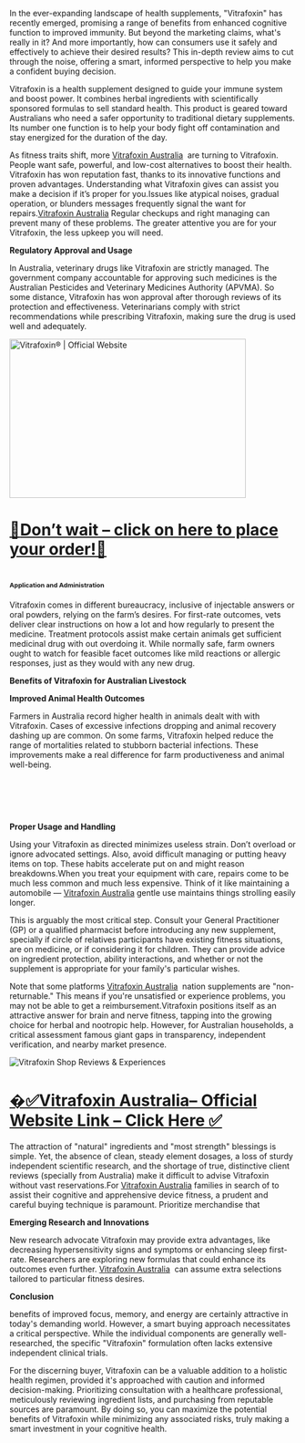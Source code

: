 <p>In the ever-expanding landscape of health supplements, "Vitrafoxin" has recently emerged, promising a range of benefits from enhanced cognitive function to improved immunity. But beyond the marketing claims, what's really in it? And more importantly, how can consumers use it safely and effectively to achieve their desired results? This in-depth review aims to cut through the noise, offering a smart, informed perspective to help you make a confident buying decision.</p>
<p>Vitrafoxin is a health supplement designed to guide your immune system and boost power. It combines herbal ingredients with scientifically sponsored formulas to sell standard health. This product is geared toward Australians who need a safer opportunity to traditional dietary supplements. Its number one function is to help your body fight off contamination and stay energized for the duration of the day.</p>
<p>As fitness traits shift, more <a href="https://dinkhabar.com/vitrafoxin-buy">Vitrafoxin Australia</a>&nbsp; are turning to Vitrafoxin. People want safe, powerful, and low-cost alternatives to boost their health. Vitrafoxin has won reputation fast, thanks to its innovative functions and proven advantages. Understanding what Vitrafoxin gives can assist you make a decision if it&rsquo;s proper for you.Issues like atypical noises, gradual operation, or blunders messages frequently signal the want for repairs.<a href="https://dinkhabar.com/vitrafoxin-buy">Vitrafoxin Australia</a>&nbsp;Regular checkups and right managing can prevent many of these problems. The greater attentive you are for your Vitrafoxin, the less upkeep you will need.&nbsp;</p>
<p><strong>Regulatory Approval and Usage</strong></p>
<p>In Australia, veterinary drugs like Vitrafoxin are strictly managed. The government company accountable for approving such medicines is the Australian Pesticides and Veterinary Medicines Authority (APVMA). So some distance, Vitrafoxin has won approval after thorough reviews of its protection and effectiveness. Veterinarians comply with strict recommendations while prescribing Vitrafoxin, making sure the drug is used well and adequately.</p>
<p><img src="https://en-eng-vitrafoxin.com/assets/images/vitrafoxin-price-907x610.webp" alt="Vitrafoxin&reg; | Official Website" width="415" height="279" /></p>
<h1><a href="https://dinkhabar.com/vitrafoxin-buy">💸<strong>Don&rsquo;t wait &ndash; click on here to place your order!🤑</strong></a></h1>
<h1><strong style="font-size: 11px;">Application and Administration</strong></h1>
<p>Vitrafoxin comes in different bureaucracy, inclusive of injectable answers or oral powders, relying on the farm&rsquo;s desires. For first-rate outcomes, vets deliver clear instructions on how a lot and how regularly to present the medicine. Treatment protocols assist make certain animals get sufficient medicinal drug with out overdoing it. While normally safe, farm owners ought to watch for feasible facet outcomes like mild reactions or allergic responses, just as they would with any new drug.</p>
<p><strong>Benefits of Vitrafoxin for Australian Livestock</strong></p>
<p><strong>Improved Animal Health Outcomes</strong></p>
<p>Farmers in Australia record higher health in animals dealt with with Vitrafoxin. Cases of excessive infections dropping and animal recovery dashing up are common. On some farms, Vitrafoxin helped reduce the range of mortalities related to stubborn bacterial infections. These improvements make a real difference for farm productiveness and animal well-being.</p>
<h1>&nbsp;</h1>
<p><strong>Proper Usage and Handling</strong></p>
<p>Using your Vitrafoxin as directed minimizes useless strain. Don&rsquo;t overload or ignore advocated settings. Also, avoid difficult managing or putting heavy items on top. These habits accelerate put on and might reason breakdowns.When you treat your equipment with care, repairs come to be much less common and much less expensive. Think of it like maintaining a automobile &mdash;&nbsp;<a href="https://dinkhabar.com/vitrafoxin-buy">Vitrafoxin Australia</a>&nbsp;gentle use maintains things strolling easily longer.</p>
<p>This is arguably the most critical step. Consult your General Practitioner (GP) or a qualified pharmacist before introducing any new supplement, specially if circle of relatives participants have existing fitness situations, are on medicine, or if considering it for children. They can provide advice on ingredient protection, ability interactions, and whether or not the supplement is appropriate for your family's particular wishes.</p>
<p>Note that some platforms <a href="https://dinkhabar.com/vitrafoxin-buy">Vitrafoxin Australia</a>&nbsp; nation supplements are "non-returnable." This means if you're unsatisfied or experience problems, you may not be able to get a reimbursement.Vitrafoxin positions itself as an attractive answer for brain and nerve fitness, tapping into the growing choice for herbal and nootropic help. However, for Australian households, a critical assessment famous giant gaps in transparency, independent verification, and nearby market presence.</p>
<p><img src="https://images.provenexpert.com/78/45/d63707aefc5d7c67e3286f868818/vitrafoxin-shop_full_1742620584.jpg" alt="Vitrafoxin Shop Reviews &amp; Experiences" /></p>
<h1><a href="https://dinkhabar.com/vitrafoxin-buy">�✅<strong>Vitrafoxin Australia&ndash; Official Website Link &ndash; Click Here ✅</strong></a></h1>
<p>The attraction of "natural" ingredients and "most strength" blessings is simple. Yet, the absence of clean, steady element dosages, a loss of sturdy independent scientific research, and the shortage of true, distinctive client reviews (specially from Australia) make it difficult to advise Vitrafoxin without vast reservations.For <a href="https://dinkhabar.com/vitrafoxin-buy">Vitrafoxin Australia</a>&nbsp;families in search of to assist their cognitive and apprehensive device fitness, a prudent and careful buying technique is paramount. Prioritize merchandise that</p>
<p><strong>Emerging Research and Innovations</strong></p>
<p>New research advocate Vitrafoxin may provide extra advantages, like decreasing hypersensitivity signs and symptoms or enhancing sleep first-rate. Researchers are exploring new formulas that could enhance its outcomes even further. <a href="https://dinkhabar.com/vitrafoxin-buy">Vitrafoxin Australia</a>&nbsp; can assume extra selections tailored to particular fitness desires.</p>
<p><strong>Conclusion</strong></p>
<p>benefits of improved focus, memory, and energy are certainly attractive in today's demanding world. However, a smart buying approach necessitates a critical perspective. While the individual components are generally well-researched, the specific "Vitrafoxin" formulation often lacks extensive independent clinical trials.</p>
<p>For the discerning buyer, Vitrafoxin can be a valuable addition to a holistic health regimen, provided it's approached with caution and informed decision-making. Prioritizing consultation with a healthcare professional, meticulously reviewing ingredient lists, and purchasing from reputable sources are paramount. By doing so, you can maximize the potential benefits of Vitrafoxin while minimizing any associated risks, truly making a smart investment in your cognitive health.</p>
<p>&nbsp;</p>
<p>&nbsp;</p>
<p>&nbsp;</p>
